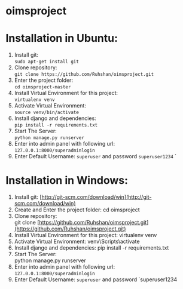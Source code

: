 # oimsproject
# Installation in Ubuntu:
1. Install git:  
   `sudo apt-get install git`
2. Clone repository:  
   `git clone https://github.com/Ruhshan/oimsproject.git`
3. Enter the project folder:  
   `cd oimsproject-master`
4. Install Virtual Environment for this project:  
   `virtualenv venv`
5. Activate Virtual Environment:  
   `source venv/bin/activate`
4. Install django and dependencies:  
   `pip install -r requirements.txt`
5. Start The Server:  
   `python manage.py runserver`
6. Enter into admin panel with following url:  
   `127.0.0.1:8000/superadminlogin`
7. Enter Default Username: `superuser` and password `superuser1234`
`
# Installation in Windows:
1. Install git:
    [http://git-scm.com/download/win](http://git-scm.com/download/win)
2. Create and Enter the project folder:
    cd oimsproject
3. Clone repository:  
   git clone [https://github.com/Ruhshan/oimsproject.git](https://github.com/Ruhshan/oimsproject.git)    
4. Install Virtual Environment for this project:
    virtualenv venv
5. Activate Virtual Environment:
    venv\Scripts\activate
6. Install django and dependencies:
    pip install -r requirements.txt
7. Start The Server:  
    python manage.py runserver    
8. Enter into admin panel with following url:  
   `127.0.0.1:8000/superadminlogin`
9. Enter Default Username: `superuser` and password `superuser1234    
